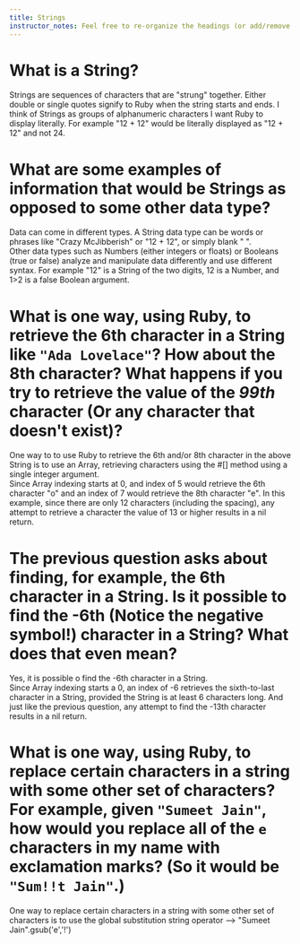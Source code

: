 ```yaml
---
title: Strings
instructor_notes: Feel free to re-organize the headings (or add/remove headings) below. We included the headings for your benefit, but it's 100% fine if you want to write your responses in some different structure.
---
```


# What is a String?

Strings are sequences of characters that are "strung" together.  Either double or single quotes signify to Ruby when the string starts and ends.
I think of Strings as groups of alphanumeric characters I want Ruby to display literally. 
For example "12 + 12" would be literally displayed as "12 + 12" and not 24.


# What are some examples of information that would be Strings as opposed to some other data type?

Data can come in different types.  A String data type can be words or phrases like "Crazy McJibberish" or "12 + 12", or simply blank " ".  
Other data types such as Numbers (either integers or floats) or Booleans (true or false) analyze and manipulate data differently and use different syntax.
For example "12" is a String of the two digits, 12 is a Number, and 1>2 is a false Boolean argument.

# What is one way, using Ruby, to retrieve the 6th character in a String like `"Ada Lovelace"`? How about the 8th character? What happens if you try to retrieve the value of the _99th_ character (Or any character that doesn't exist)?

One way to to use Ruby to retrieve the 6th and/or 8th character in the above String is to use an Array, retrieving characters using the #[] method using a single integer argument.  
Since Array indexing starts at 0, and index of 5 would retrieve the 6th character "o" and an index of 7 would retrieve the 8th character "e".
In this example, since there are only 12 characters (including the spacing), any attempt to retrieve a character the value of 13 or higher results in a nil return.


# The previous question asks about finding, for example, the 6th character in a String. Is it possible to find the **-6th** (Notice the negative symbol!) character in a String? What does that even mean?

Yes, it is possible o find the -6th character in a String.  
Since Array indexing starts a 0, an index of -6 retrieves the sixth-to-last character in a String, provided the String is at least 6 characters long.
And just like the previous question, any attempt to find the -13th character results in a nil return.

# What is one way, using Ruby, to replace certain characters in a string with some other set of characters? For example, given `"Sumeet Jain"`, how would you replace all of the `e` characters in my name with exclamation marks? (So it would be `"Sum!!t Jain"`.)

One way to replace certain characters in a string with some other set of characters is to use the global substitution string operator --> "Sumeet Jain".gsub('e','!')
